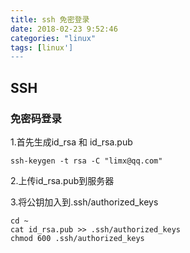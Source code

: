 ```yaml
---
title: ssh 免密登录
date: 2018-02-23 9:52:46
categories: "linux"
tags: [linux']
---
```


## SSH 
### 免密码登录

1.首先生成id_rsa 和 id_rsa.pub

~~~
ssh-keygen -t rsa -C "limx@qq.com"
~~~

2.上传id_rsa.pub到服务器

3.将公钥加入到.ssh/authorized_keys

~~~
cd ~
cat id_rsa.pub >> .ssh/authorized_keys
chmod 600 .ssh/authorized_keys
~~~